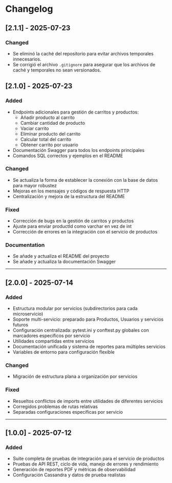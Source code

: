 
# Changelog

## [2.1.1] - 2025-07-23
### Changed
- Se eliminó la caché del repositorio para evitar archivos temporales innecesarios.
- Se corrigió el archivo `.gitignore` para asegurar que los archivos de caché y temporales no sean versionados.

## [2.1.0] - 2025-07-23
### Added
- Endpoints adicionales para gestión de carritos y productos:
  - Añadir producto al carrito
  - Cambiar cantidad de producto
  - Vaciar carrito
  - Eliminar producto del carrito
  - Calcular total del carrito
  - Obtener carrito por usuario
- Documentación Swagger para todos los endpoints principales
- Comandos SQL correctos y ejemplos en el README

### Changed
- Se actualiza la forma de establecer la conexión con la base de datos para mayor robustez
- Mejoras en los mensajes y códigos de respuesta HTTP
- Centralización y mejora de la estructura del README

### Fixed
- Corrección de bugs en la gestión de carritos y productos
- Ajuste para enviar productId como varchar en vez de int
- Corrección de errores en la integración con el servicio de productos

### Documentation
- Se añade y actualiza el README del proyecto
- Se añade y actualiza la documentación Swagger

---

## [2.0.0] - 2025-07-14
### Added
- Estructura modular por servicios (subdirectorios para cada microservicio)
- Soporte multi-servicio: preparado para Productos, Usuarios y servicios futuros
- Configuración centralizada: pytest.ini y conftest.py globales con marcadores específicos por servicio
- Utilidades compartidas entre servicios
- Documentación unificada y sistema de reportes para múltiples servicios
- Variables de entorno para configuración flexible

### Changed
- Migración de estructura plana a organización por servicios

### Fixed
- Resueltos conflictos de imports entre utilidades de diferentes servicios
- Corregidos problemas de rutas relativas
- Separadas configuraciones específicas por servicio

---

## [1.0.0] - 2025-07-12
### Added
- Suite completa de pruebas de integración para el servicio de productos
- Pruebas de API REST, ciclo de vida, manejo de errores y rendimiento
- Generación de reportes PDF y métricas de observabilidad
- Configuración Cassandra y datos de prueba realistas
